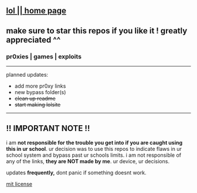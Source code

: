 ## [lol || home page](https://github.com/gredful/lol)
## make sure to star this repos if you like it ! greatly appreciated ^^

### pr0xies | games | exploits
---

planned updates:
- add more pr0xy links
- new bypass folder(s)
- ~~clean up readme~~
- ~~start making lolsite~~
---


## !! IMPORTANT NOTE !!
i am **not responsible for the trouble you get into if you are caught using this in ur school**. ur decision was to use this repos to indicate flaws in ur school system and bypass past ur schools limits. i am not responsible of any of the links, **they are NOT made by me**. ur device, ur decisions.  

updates **frequently,** dont panic if something doesnt work.

[mit license](https://github.com/gredful/lol/blob/main/LICENSE) <br>

